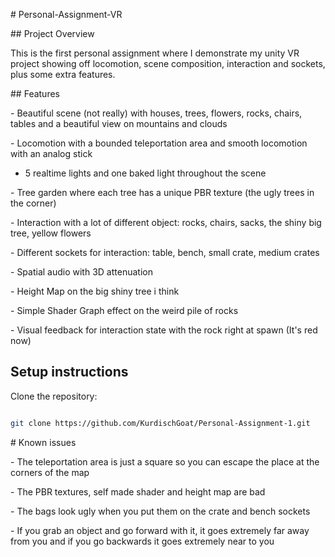 \# Personal-Assignment-VR



\## Project Overview



This is the first personal assignment where I demonstrate my unity VR project showing off locomotion, scene composition, interaction and sockets, plus some extra features.



\## Features



\- Beautiful scene (not really) with houses, trees, flowers, rocks, chairs, tables and a beautiful view on mountains and clouds

\- Locomotion with a bounded teleportation area and smooth locomotion with an analog stick
- 5 realtime lights and one baked light throughout the scene 

\- Tree garden where each tree has a unique PBR texture (the ugly trees in the corner) 

\- Interaction with a lot of different object: rocks, chairs, sacks, the shiny big tree, yellow flowers

\- Different sockets for interaction: table, bench, small crate, medium crates

\- Spatial audio with 3D attenuation

\- Height Map on the big shiny tree i think

\- Simple Shader Graph effect on the weird pile of rocks

\- Visual feedback for interaction state with the rock right at spawn (It's red now)


## Setup instructions



Clone the repository:

```bash

git clone https://github.com/KurdischGoat/Personal-Assignment-1.git

```



\# Known issues

\- The teleportation area is just a square so you can escape the place at the corners of the map

\- The PBR textures, self made shader and height map are bad

\- The bags look ugly when you put them on the crate and bench sockets

\- If you grab an object and go forward with it, it goes extremely far away from you and if you go backwards it goes extremely near to you

